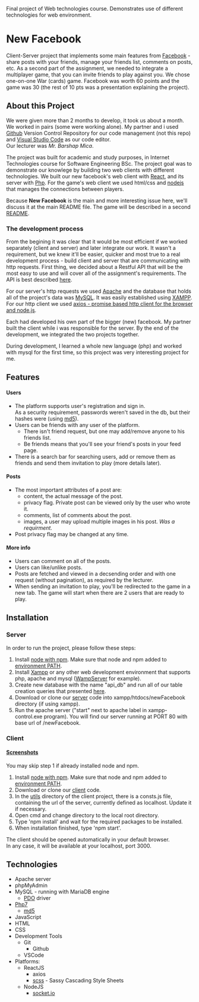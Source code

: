 Final project of Web technologies course. Demonstrates use of different technologies for web environment.

# New Facebook
Client-Server project that implements some main features from [Facebook](https://facebook.com) - share posts with your friends, manage your friends list, comments on posts, etc.
As a second part of the assignment, we needed to integrate a multiplayer game, that you can invite friends to play against you. We chose one-on-one War (cards) game.
Facebook was worth 60 points and the game was 30 (the rest of 10 pts was a presentation explaining the project).

## About this Project
We were given more than 2 months to develop, it took us about a month.
We worked in pairs (some were working alone). My partner and i used [Github](https://github.org) Version Control Repository for our code management (not this repo) and [Visual Studio Code](https://code.visualstudio.com/) as our code editor.<br />
Our lecturer was <em>Mr. Barshap Mica</em>.

The project was built for academic and study purposes, in Internet Technologies course for Software Engineering BSc.
The project goal was to demonstrate our knowlege by building two web clients with different technologies.
We built our new facebook's web client with [React](https://reactjs.org/), and its server with [Php](https://www.php.net/).
For the game's web client we used html/css and [nodejs](https://nodejs.org/) that manages the connections between players.

Because **New Facebook** is the main and more interesting issue here, we'll discuss it at the main README file. The game will be described in a second [README](War/README.md).
### The development process
From the begining it was clear that it would be most efficient if we worked separately (client and server) and later integrate our work.
It wasn't a requirement, but we knew it'll be easier, quicker and most true to a real development process - build client and server that are communicating with http requests.
First thing, we decided about a Restful API that will be the most easy to use and will cover all of the assignment's requirements.
The API is best described [here](RESTful_API.pdf).

For our server's http requests we used [Apache](https://www.apache.org/) and the database that holds all of the project's data was [MySQL](https://www.mysql.com/). It was easily established using [XAMPP](https://www.apachefriends.org/index.html).
For our http client we used [axios - promise based http client for the browser and node.js](https://github.com/axios/axios).

Each had developed his own part of the bigger (new) facebook. My partner built the client while i was responsible for the server. By the end of the development, we integrated the two projects together.

During development, I learned a whole new language (php) and worked with mysql for the first time, so this project was very interesting project for me.


## Features 
#### Users
- The platform supports user's registration and sign in.<br />
As a security requirement, passwords weren't saved in the db, but their hashes were (using [md5](https://www.php.net/manual/en/function.md5.php)).
- Users can be friends with any user of the platform.<br />
	- There isn't friend request, but one may add/remove anyone to his friends list.<br />
	- Be friends means that you'll see your friend's posts in your feed page.
- There is a search bar for searching users, add or remove them as friends and send them invitation to play (more details later).

#### Posts
- The most important attributes of a post are:
	- content, the actual message of the post.
	- privacy flag. Private post can be viewed only by the user who wrote it.
	- comments, list of comments about the post.
	- images, a user may upload multiple images in his post. <em>Was a requirment.</em>
- Post privacy flag may be changed at any time.

#### More info
- Users can comment on all of the posts.
- Users can like/unlike posts.
- Posts are fetched and viewed in a decsending order and with one request (without pagination), as required by the lecturer.
- When sending an invitation to play, you'll be redirected to the game in a new tab. The game will start when there are 2 users that are ready to play.

## Installation
### Server
In order to run the project, please follow these steps:

1. Install [node with npm](https://nodejs.org/en/download/).
Make sure that node and npm added to [environment PATH](https://www.java.com/en/download/help/path.xml).
2. Install [Xampp](https://www.apachefriends.org/download.html) or any other web development environment that supports php, apache and mysql ([WampServer](http://www.wampserver.com/en/) for example).
3. Create new database with the name "api_db" and run all of our table creation queries that presented [here](Server/create_tables).
4. Download or clone our [server](Server/src) code into xampp/htdocs/newFacebook directory (if using xampp).
5. Run the apache server ("start" next to apache label in xampp-control.exe program).
You will find our server running at PORT 80 with base url of /newFacebook.

### Client
#### [Screenshots](Client/README.md)
You may skip step 1 if already installed node and npm.
1. Install [node with npm](https://nodejs.org/en/download/).
Make sure that node and npm added to [environment PATH](https://www.java.com/en/download/help/path.xml).
2. Download or clone our [client](Client/) code.
3. In the [utils](Client/src/utils) directory of the client project, there is a consts.js file, containing the url of the server, 
currently defined as localhost. Update it if necessary.
4. Open cmd and change directory to the local root directory.
5. Type 'npm install' and wait for the required packages to be installed.
6. When installation finished, type 'npm start'.

The client should be opened automatically in your default browser.<br />
In any case, it will be available at your localhost, port 3000.



## Technologies
* Apache server
* phpMyAdmin
* MySQL - running with MariaDB engine
	* [PDO](https://www.php.net/manual/en/ref.pdo-mysql.php) driver
* [Php7](https://www.php.net/manual/en/migration70.new-features.php)
	* [md5](https://www.php.net/manual/en/function.md5.php)
* JavaScript
* HTML
* CSS
* Development Tools
	* Git
		* Github
	* VSCode
* Platforms:
	* ReactJS
		* axios 
		* [scss](https://github.com/sass/node-sass) - Sassy Cascading Style Sheets
	* NodeJS
		* [socket.io](https://github.com/socketio/socket.io)